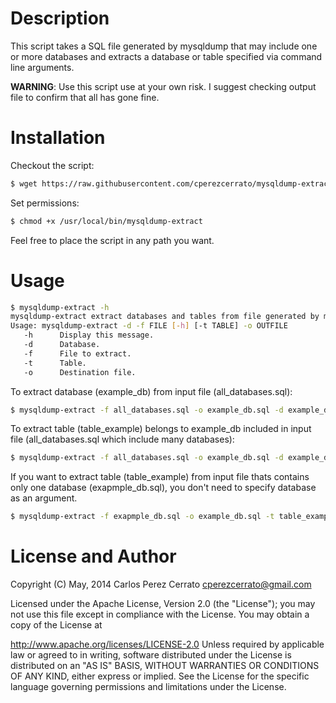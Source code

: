 Description
================

This script takes a SQL file generated by mysqldump that may include one or more databases and extracts a database or table specified via command line arguments.

**WARNING**: Use this script use at your own risk. I suggest checking output file to confirm that all has gone fine.


Installation
============

Checkout the script:

```bash
$ wget https://raw.githubusercontent.com/cperezcerrato/mysqldump-extract/master/mysqldump-extract /usr/local/bin/
```

Set permissions:
```bash
$ chmod +x /usr/local/bin/mysqldump-extract
```
Feel free to place the script in any path you want.

Usage
=====

```bash
$ mysqldump-extract -h
mysqldump-extract extract databases and tables from file generated by mysqldump.
Usage: mysqldump-extract -d -f FILE [-h] [-t TABLE] -o OUTFILE
   -h      Display this message.
   -d      Database.
   -f      File to extract.
   -t      Table.
   -o      Destination file.
```

To extract database (example_db) from input file (all_databases.sql):
```bash
$ mysqldump-extract -f all_databases.sql -o example_db.sql -d example_db
```

To extract table (table_example) belongs to example_db included in input file (all_databases.sql which include many databases):
```bash
$ mysqldump-extract -f all_databases.sql -o example_db.sql -d example_db -t table_example
```

If you want to extract table (table_example) from input file thats contains only one database (exapmple_db.sql), you don't need to specify database as an argument.
```bash
$ mysqldump-extract -f exapmple_db.sql -o example_db.sql -t table_example
```


License and Author
==================
Copyright (C) May, 2014 Carlos Perez Cerrato <cperezcerrato@gmail.com>

Licensed under the Apache License, Version 2.0 (the "License");
you may not use this file except in compliance with the License.
You may obtain a copy of the License at

http://www.apache.org/licenses/LICENSE-2.0
Unless required by applicable law or agreed to in writing, software
distributed under the License is distributed on an "AS IS" BASIS,
WITHOUT WARRANTIES OR CONDITIONS OF ANY KIND, either express or implied.
See the License for the specific language governing permissions and
limitations under the License.
